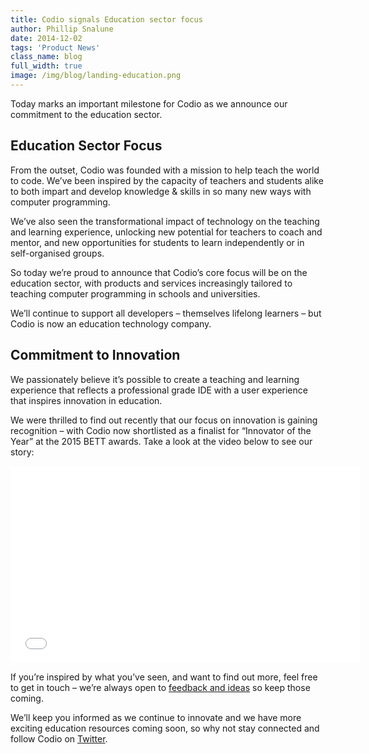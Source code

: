 ```yaml
---
title: Codio signals Education sector focus
author: Phillip Snalune
date: 2014-12-02
tags: 'Product News'
class_name: blog
full_width: true
image: /img/blog/landing-education.png
---
```



Today marks an important milestone for Codio as we announce our commitment to the education sector.

## Education Sector Focus

From the outset, Codio was founded with a mission to help teach the world to code. We’ve been inspired by the capacity of teachers and students alike to both impart and develop knowledge & skills in so many new ways with computer programming.

We’ve also seen the transformational impact of technology on the teaching and learning experience, unlocking new potential for teachers to coach and mentor, and new opportunities for students to learn independently or in self-organised groups.

So today we’re proud to announce that Codio’s core focus will be on the education sector, with products and services increasingly tailored to teaching computer programming in schools and universities.

We’ll continue to support all developers – themselves lifelong learners – but Codio is now an education technology company.

## Commitment to Innovation

We passionately believe it’s possible to create a teaching and learning experience that reflects a professional grade IDE with a user experience that inspires innovation in education.

We were thrilled to find out recently that our focus on innovation is gaining recognition – with Codio now shortlisted as a finalist for “Innovator of the Year” at the 2015 BETT awards. Take a look at the video below to see our story:

<div class="video">
  <div class="video-wrapper">
    <iframe width="560" height="315" src="//www.youtube.com/embed/1JNhoVbmNAo" frameborder="0" allowfullscreen></iframe>
  </div>
</div>

If you’re inspired by what you’ve seen, and want to find out more, feel free to get in touch – we’re always open to [feedback and ideas](http://forum.codio.com) so keep those coming.

We’ll keep you informed as we continue to innovate and we have more exciting education resources coming soon, so why not stay connected and follow Codio on [Twitter](https://twitter.com/codiohq).
